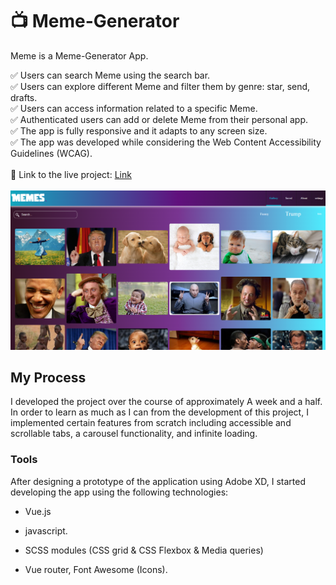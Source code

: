 ﻿# :tv: Meme-Generator

Meme is a Meme-Generator App.

✅ Users can search Meme using the search bar.  
✅ Users can explore different Meme and filter them by genre: star, send, drafts.  
✅ Users can access information related to a specific Meme.  
✅ Authenticated users can add or delete Meme from their personal app.  
✅ The app is fully responsive and it adapts to any screen size.  
✅ The app was developed while considering the Web Content Accessibility Guidelines (WCAG).  
<br/>
:link: Link to the live project: [Link](https://shonchassel.github.io/Meme-Generator/)  
<br/>
<img src='meme-1.PNG'/>
<br/>

## My Process

I developed the project over the course of approximately A week and a half. In order to learn as much as I can from the development of this project, I implemented certain features from scratch including accessible and scrollable tabs, a carousel functionality, and infinite loading.

### Tools

After designing a prototype of the application using Adobe XD, I started developing the app using the following technologies:

- Vue.js 
- javascript.

- SCSS modules (CSS grid & CSS Flexbox & Media queries)
- Vue router, Font Awesome (Icons).
